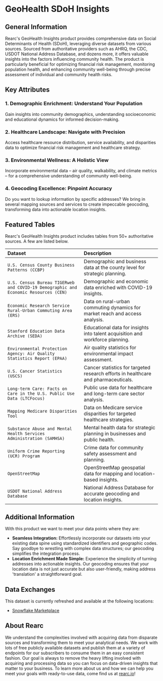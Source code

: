 # GeoHealth SDoH Insights

## General Information

Rearc's GeoHealth Insights product provides comprehensive data on Social Determinants of Health (SDoH), leveraging diverse datasets from various sources. Sourced from authoritative providers such as AHRQ, the CDC, USDOT National Address Database, and dozens more, it offers valuable insights into the factors influencing community health. The product is particularly beneficial for optimizing financial risk management, monitoring population health, and enhancing community well-being through precise assessment of individual and community health risks.

## Key Attributes

### 1. **Demographic Enrichment: Understand Your Population**
   Gain insights into community demographics, understanding socioeconomic and educational dynamics for informed decision-making.

### 2. **Healthcare Landscape: Navigate with Precision**
   Access healthcare resource distribution, service availability, and disparities data to optimize financial risk management and healthcare strategy.

### 3. **Environmental Wellness: A Holistic View**
   Incorporate environmental data – air quality, walkability, and climate metrics – for a comprehensive understanding of community well-being.

### 4. **Geocoding Excellence: Pinpoint Accuracy**
   Do you want to lookup information by specific addresses? We bring in several mapping sources and services to create impeccable geocoding, transforming data into actionable location insights.

## Featured Tables

Rearc's GeoHealth Insights product includes tables from 50+ authoritative sources. A few are listed below.

| Dataset                                                   | Description                                                                               |
|:----------------------------------------------------------|:------------------------------------------------------------------------------------------|
| `U.S. Census County Business Patterns (CCBP)`              | Demographic and business data at the county level for strategic planning.                   |
| `U.S. Census Bureau TIGERweb and COVID-19 Demographic and Economic Resources (CEN)` | Demographic and economic data enriched with COVID-19 insights.                         |
| `Economic Research Service Rural-Urban Commuting Area (ERS)` | Data on rural-urban commuting dynamics for market reach and access analysis.                 |
| `Stanford Education Data Archive (SEDA)`                   | Educational data for insights into talent acquisition and workforce planning.               |
| `Environmental Protection Agency: Air Quality Statistics Report (EPAA)` | Air quality statistics for environmental impact assessment.                           |
| `U.S. Cancer Statistics (USCS)`                            | Cancer statistics for targeted research efforts in healthcare and pharmaceuticals.         |
| `Long-term Care: Facts on Care in the U.S. Public Use Data (LTCFocus)` | Public use data for healthcare and long-term care sector analysis.                      |
| `Mapping Medicare Disparities Tool`                        | Data on Medicare service disparities for targeted healthcare strategies.                  |
| `Substance Abuse and Mental Health Services Administration (SAMHSA)` | Mental health data for strategic planning in businesses and public health.               |
| `Uniform Crime Reporting (UCR) Program`                    | Crime data for community safety assessment and planning.                                    |
| `OpenStreetMap`                                       | OpenStreetMap geospatial data for mapping and location-based insights.                       |
| `USDOT National Address Database`                          | National Address Database for accurate geocoding and location insights.                      |

## Additional Information

With this product we want to meet your data points where they are:

- **Seamless Integration:** Effortlessly incorporate our datasets into your existing data spine using standardized identifiers and geographic codes. Say goodbye to wrestling with complex data structures; our geocoding simplifies the integration process.
- **Location Enrichment Made Simple:** Experience the simplicity of turning addresses into actionable insights. Our geocoding ensures that your location data is not just accurate but also user-friendly, making address 'translation' a straightforward goal.

## Data Exchanges

This dataset is currently refreshed and available at the following locations:
- [Snowflake Marketplace](https://app.snowflake.com/gccctfd/hpb10161/#/data/SNOWFLAKE_DATA_MARKETPLACE/listing/GZTSZUXGHPT/preview)

## About Rearc

We understand the complexities involved with acquiring data from disparate sources and transforming them to meet your
analytical needs. We work with lots of free publicly available datasets and publish them at a variety of endpoints for
our subscribers to consume them in an easy consistent fashion. Our goal is always to remove the heavy lifting involved
with acquiring and processing data so you can focus on data-driven insights that matter to your business. To learn more
about us and how we can help you meet your goals with ready-to-use data, come find us at [rearc.io](rearc.io)!
